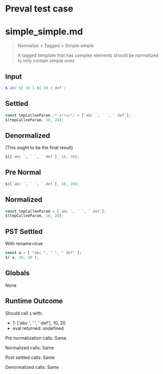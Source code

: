# Preval test case

# simple_simple.md

> Normalize > Tagged > Simple simple
>
> A tagged template that has complex elements should be normalized to only contain simple ones

## Input

`````js filename=intro
$`abc ${ 10 } ${ 20 } def`;
`````

## Settled


`````js filename=intro
const tmpCalleeParam /*:array*/ = [`abc `, ` `, ` def`];
$(tmpCalleeParam, 10, 20);
`````

## Denormalized
(This ought to be the final result)

`````js filename=intro
$([`abc `, ` `, ` def`], 10, 20);
`````

## Pre Normal


`````js filename=intro
$([`abc `, ` `, ` def`], 10, 20);
`````

## Normalized


`````js filename=intro
const tmpCalleeParam = [`abc `, ` `, ` def`];
$(tmpCalleeParam, 10, 20);
`````

## PST Settled
With rename=true

`````js filename=intro
const a = [ "abc ", " ", " def" ];
$( a, 10, 20 );
`````

## Globals

None

## Runtime Outcome

Should call `$` with:
 - 1: ['abc ', ' ', ' def'], 10, 20
 - eval returned: undefined

Pre normalization calls: Same

Normalized calls: Same

Post settled calls: Same

Denormalized calls: Same
